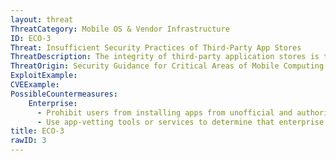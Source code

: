 ```yaml
---
layout: threat
ThreatCategory: Mobile OS & Vendor Infrastructure
ID: ECO-3
Threat: Insufficient Security Practices of Third-Party App Stores
ThreatDescription: The integrity of third-party application stores is tough to verify, and therefore tough to ensure that proper app vetting processes are in place. Not properly vetting app package files can lead to malicious applications being distributed.
ThreatOrigin: Security Guidance for Critical Areas of Mobile Computing [^196]
ExploitExample:
CVEExample:
PossibleCountermeasures:
    Enterprise:
      - Prohibit users from installing apps from unofficial and authorized app stores.
      - Use app-vetting tools or services to determine that enterprise apps appear free from malicious behaviors or vulnerabilities prior to authorizing their use.
title: ECO-3
rawID: 3
---
```

